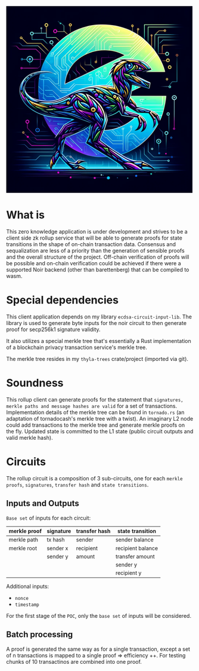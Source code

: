 <img src="https://github.com/jonas089/noir-cli-rollup/blob/master/resources/icon.webp" width="500" height="500">

# What is
This zero knowledge application is under development and strives to be a client side zk rollup service that will be able to generate proofs for state transitions in the
shape of on-chain transaction data. Consensus and sequalization are less of a priority than the generation of sensible proofs and the overall structure of the project.
Off-chain verification of proofs will be possible and on-chain verification could be achieved if there were a supported Noir backend (other than barettenberg) that can be compiled to wasm.

# Special dependencies
This client application depends on my library `ecdsa-circuit-input-lib`. The library is used to generate byte inputs for the noir circuit to then generate proof for secp256k1 signature validity.

It also utilizes a special merkle tree that's essentially a Rust implementation of a blockchain privacy transaction service's merkle tree.

The merkle tree resides in my `thyla-trees` crate/project (imported via git).

# Soundness
This rollup client can generate proofs for the statement that `signatures, merkle paths and message hashes are valid` for a set of transactions. 
Implementation details of the merkle tree can be found in `tornado.rs` (an adaptation of tornadocash's merkle tree with a twist).
An imaginary L2 node could add transactions to the merkle tree and generate merkle proofs on the fly. Updated state is committed to the L1 state (public circuit outputs and valid merkle hash).

# Circuits
The rollup circuit is a composition of 3 sub-circuits, one for each `merkle proofs`, `signatures`, `transfer hash` and `state transitions`.

## Inputs and Outputs

`Base set` of inputs for each circuit:

| merkle proof | signature | transfer hash | state transition  |
|--------------|-----------|---------------|-------------------|
| merkle path  | tx hash   | sender        | sender balance    |
| merkle root  | sender x  | recipient     | recipient balance |
|              | sender y  | amount        | transfer amount   |
|              |           |               | sender y          |
|              |           |               | recipient y       |


Additional inputs:

- `nonce`
- `timestamp`

For the first stage of the `POC`, only the `base set` of inputs will be considered.

## Batch processing
A proof is generated the same way as for a single transaction, except a set of n transactions is mapped to a single proof => efficiency ++.
For testing chunks of 10 transactinos are combined into one proof.
